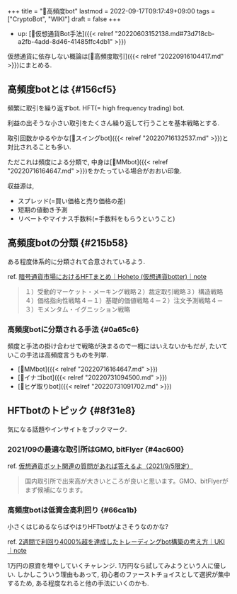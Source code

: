 +++
title = "📝高頻度bot"
lastmod = 2022-09-17T09:17:49+09:00
tags = ["CryptoBot", "WIKI"]
draft = false
+++

-   up: [🔖仮想通貨Bot手法]({{< relref "20220603152138.md#73d718cb-a2fb-4add-8d46-41485ffc4db1" >}})

仮想通貨に依存しない概論は[📝高頻度取引]({{< relref "20220916104417.md" >}})にまとめる.


## 高頻度botとは {#156cf5}

頻繁に取引を繰り返すbot. HFT(= high frequency trading) bot.

利益の出そうな小さい取引をたくさん繰り返して行うことを基本戦略とする.

取引回数かゆるやかな[📝スイングbot]({{< relref "20220716132537.md" >}})と対比されることも多い.

ただこれは頻度による分類で, 中身は[📝MMbot]({{< relref "20220716164647.md" >}})をかたっている場合がおおい印象.

収益源は,

-   スプレッド(=買い価格と売り価格の差)
-   短期の値動き予測
-   リベートやマイナス手数料(=手数料をもらうということ)


## 高頻度botの分類 {#215b58}

ある程度体系的に分類されて合意されているよう.

ref. [暗号通貨市場におけるHFTまとめ｜Hoheto (仮想通貨botter)｜note](https://note.com/hht/n/n29542dcec517)

> １）受動的マーケット・メーキング戦略２）裁定取引戦略３）構造戦略４）価格指向性戦略４－１）基礎的価値戦略４－２）注文予測戦略４－３）モメンタム・イグニッション戦略


### 高頻度botに分類される手法 {#0a65c6}

頻度と手法の掛け合わせで戦略が決まるので一概にはいえないかもだが, たいていこの手法は高頻度言うものを列挙.

-   [📝MMbot]({{< relref "20220716164647.md" >}})
-   [📝イナゴbot]({{< relref "20220731094500.md" >}})
-   [📝ヒゲ取りbot]({{< relref "20220731091702.md" >}})


## HFTbotのトピック {#8f31e8}

気になる話題やインサイトをブックマーク.


### 2021/09の最適な取引所はGMO, bitFlyer {#4ac600}

ref. [仮想通貨ボット関連の質問があれば答えるよ（2021/9/5限定）](https://zenn.dev/link/comments/f25deacb834c96)

> 国内取引所で出来高が大きいところが良いと思います。GMO、bitFlyerがまず候補になります。


### 高頻度botは低資金高利回り {#66ca1b}

小さくはじめるならばやはりHFTbotがよさそうなのかな?

ref. [2週間で利回り4000%超を達成したトレーディングbot構築の考え方｜UKI｜note](https://note.com/uki_profit/n/n24a110c0a609)

1万円の原資を増やしていくチャレンジ. 1万円なら試してみようという人に優しい. しかしこういう理由もあって, 初心者のファーストチョイスとして選択が集中するため, ある程度なれると他の手法にいくのかも.
